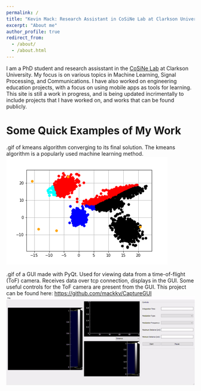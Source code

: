 ```yaml
---
permalink: /
title: "Kevin Mack: Research Assistant in CoSiNe Lab at Clarkson University"
excerpt: "About me"
author_profile: true
redirect_from: 
  - /about/
  - /about.html
---
```


I am a PhD student and research assisstant in the <a href="https://cosine.clarkson.edu/">CoSiNe Lab</a> at Clarkson University. My focus is on various topics in Machine Learning, Signal Processing, and Communications. I have also worked on engineering education projects, with a focus on using mobile apps as tools for learning. This site is still a work in progress, and is being updated incrimentally to include projects that I have worked on, and works that can be found publicly.


Some Quick Examples of My Work
======

.gif of kmeans algorithm converging to its final solution. The kmeans algorithm is a popularly used machine learning method.
![kmeans](files/kmeans_gif.gif)

.gif of a GUI made with PyQt. Used for viewing data from a time-of-flight (ToF) camera. Receives data over tcp connection, displays in the GUI. Some useful controls for the ToF camera are present from the GUI. This project can be found here: https://github.com/mackkv/CaptureGUI
![gui](files/gui_gif.gif)